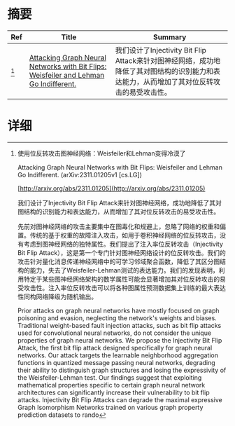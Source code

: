 # 摘要

| Ref | Title | Summary |
| --- | --- | --- |
| [^1] | [Attacking Graph Neural Networks with Bit Flips: Weisfeiler and Lehman Go Indifferent.](http://arxiv.org/abs/2311.01205) | 我们设计了Injectivity Bit Flip Attack来针对图神经网络，成功地降低了其对图结构的识别能力和表达能力，从而增加了其对位反转攻击的易受攻击性。 |

# 详细

[^1]: 使用位反转攻击图神经网络：Weisfeiler和Lehman变得冷漠了

    Attacking Graph Neural Networks with Bit Flips: Weisfeiler and Lehman Go Indifferent. (arXiv:2311.01205v1 [cs.LG])

    [http://arxiv.org/abs/2311.01205](http://arxiv.org/abs/2311.01205)

    我们设计了Injectivity Bit Flip Attack来针对图神经网络，成功地降低了其对图结构的识别能力和表达能力，从而增加了其对位反转攻击的易受攻击性。

    

    先前对图神经网络的攻击主要集中在图毒化和规避上，忽略了网络的权重和偏置。传统的基于权重的故障注入攻击，如用于卷积神经网络的位反转攻击，没有考虑到图神经网络的独特属性。我们提出了注入率位反转攻击（Injectivity Bit Flip Attack），这是第一个专门针对图神经网络设计的位反转攻击。我们的攻击针对量化消息传递神经网络中的可学习邻域聚合函数，降低了其区分图结构的能力，失去了Weisfeiler-Lehman测试的表达能力。我们的发现表明，利用特定于某些图神经网络架构的数学属性可能会显著增加其对位反转攻击的易受攻击性。注入率位反转攻击可以将各种图属性预测数据集上训练的最大表达性同构网络降级为随机输出。

    Prior attacks on graph neural networks have mostly focused on graph poisoning and evasion, neglecting the network's weights and biases. Traditional weight-based fault injection attacks, such as bit flip attacks used for convolutional neural networks, do not consider the unique properties of graph neural networks. We propose the Injectivity Bit Flip Attack, the first bit flip attack designed specifically for graph neural networks. Our attack targets the learnable neighborhood aggregation functions in quantized message passing neural networks, degrading their ability to distinguish graph structures and losing the expressivity of the Weisfeiler-Lehman test. Our findings suggest that exploiting mathematical properties specific to certain graph neural network architectures can significantly increase their vulnerability to bit flip attacks. Injectivity Bit Flip Attacks can degrade the maximal expressive Graph Isomorphism Networks trained on various graph property prediction datasets to rando
    


